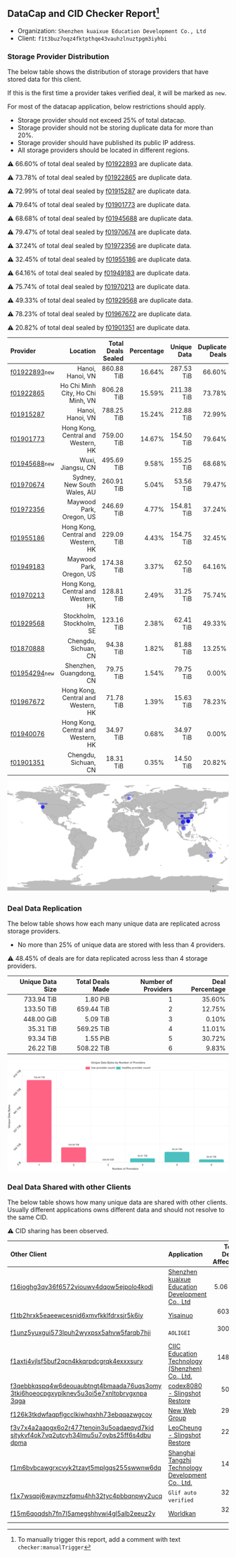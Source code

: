 ## DataCap and CID Checker Report[^1]
 - Organization: `Shenzhen kuaixue Education Development Co., Ltd`
 - Client: `f1t3buz7oqz4fktpthqe43vauhzlnuztpgm3iyhbi`
### Storage Provider Distribution
The below table shows the distribution of storage providers that have stored data for this client.

If this is the first time a provider takes verified deal, it will be marked as `new`.

For most of the datacap application, below restrictions should apply.
 - Storage provider should not exceed 25% of total datacap.
 - Storage provider should not be storing duplicate data for more than 20%.
 - Storage provider should have published its public IP address.
 - All storage providers should be located in different regions.

⚠️ 66.60% of total deal sealed by [f01922893](https://filfox.info/en/address/f01922893) are duplicate data.

⚠️ 73.78% of total deal sealed by [f01922865](https://filfox.info/en/address/f01922865) are duplicate data.

⚠️ 72.99% of total deal sealed by [f01915287](https://filfox.info/en/address/f01915287) are duplicate data.

⚠️ 79.64% of total deal sealed by [f01901773](https://filfox.info/en/address/f01901773) are duplicate data.

⚠️ 68.68% of total deal sealed by [f01945688](https://filfox.info/en/address/f01945688) are duplicate data.

⚠️ 79.47% of total deal sealed by [f01970674](https://filfox.info/en/address/f01970674) are duplicate data.

⚠️ 37.24% of total deal sealed by [f01972356](https://filfox.info/en/address/f01972356) are duplicate data.

⚠️ 32.45% of total deal sealed by [f01955186](https://filfox.info/en/address/f01955186) are duplicate data.

⚠️ 64.16% of total deal sealed by [f01949183](https://filfox.info/en/address/f01949183) are duplicate data.

⚠️ 75.74% of total deal sealed by [f01970213](https://filfox.info/en/address/f01970213) are duplicate data.

⚠️ 49.33% of total deal sealed by [f01929568](https://filfox.info/en/address/f01929568) are duplicate data.

⚠️ 78.23% of total deal sealed by [f01967672](https://filfox.info/en/address/f01967672) are duplicate data.

⚠️ 20.82% of total deal sealed by [f01901351](https://filfox.info/en/address/f01901351) are duplicate data.

| Provider                                                    |                           Location | Total Deals Sealed | Percentage | Unique Data | Duplicate Deals |
| :---------------------------------------------------------- | ---------------------------------: | -----------------: | ---------: | ----------: | --------------: |
| [f01922893](https://filfox.info/en/address/f01922893)`new`  |                   Hanoi, Hanoi, VN |         860.88 TiB |     16.64% |  287.53 TiB |          66.60% |
| [f01922865](https://filfox.info/en/address/f01922865)       |  Ho Chi Minh City, Ho Chi Minh, VN |         806.28 TiB |     15.59% |  211.38 TiB |          73.78% |
| [f01915287](https://filfox.info/en/address/f01915287)       |                   Hanoi, Hanoi, VN |         788.25 TiB |     15.24% |  212.88 TiB |          72.99% |
| [f01901773](https://filfox.info/en/address/f01901773)       | Hong Kong, Central and Western, HK |         759.00 TiB |     14.67% |  154.50 TiB |          79.64% |
| [f01945688](https://filfox.info/en/address/f01945688)`new`  |                  Wuxi, Jiangsu, CN |         495.69 TiB |      9.58% |  155.25 TiB |          68.68% |
| [f01970674](https://filfox.info/en/address/f01970674)       |        Sydney, New South Wales, AU |         260.91 TiB |      5.04% |   53.56 TiB |          79.47% |
| [f01972356](https://filfox.info/en/address/f01972356)       |           Maywood Park, Oregon, US |         246.69 TiB |      4.77% |  154.81 TiB |          37.24% |
| [f01955186](https://filfox.info/en/address/f01955186)       | Hong Kong, Central and Western, HK |         229.09 TiB |      4.43% |  154.75 TiB |          32.45% |
| [f01949183](https://filfox.info/en/address/f01949183)       |           Maywood Park, Oregon, US |         174.38 TiB |      3.37% |   62.50 TiB |          64.16% |
| [f01970213](https://filfox.info/en/address/f01970213)       | Hong Kong, Central and Western, HK |         128.81 TiB |      2.49% |   31.25 TiB |          75.74% |
| [f01929568](https://filfox.info/en/address/f01929568)       |           Stockholm, Stockholm, SE |         123.16 TiB |      2.38% |   62.41 TiB |          49.33% |
| [f01870888](https://filfox.info/en/address/f01870888)       |               Chengdu, Sichuan, CN |          94.38 TiB |      1.82% |   81.88 TiB |          13.25% |
| [f01954294](https://filfox.info/en/address/f01954294)`new`  |            Shenzhen, Guangdong, CN |          79.75 TiB |      1.54% |   79.75 TiB |           0.00% |
| [f01967672](https://filfox.info/en/address/f01967672)       | Hong Kong, Central and Western, HK |          71.78 TiB |      1.39% |   15.63 TiB |          78.23% |
| [f01940076](https://filfox.info/en/address/f01940076)       | Hong Kong, Central and Western, HK |          34.97 TiB |      0.68% |   34.97 TiB |           0.00% |
| [f01901351](https://filfox.info/en/address/f01901351)       |               Chengdu, Sichuan, CN |          18.31 TiB |      0.35% |   14.50 TiB |          20.82% |

![Provider Distribution](https://raw.githubusercontent.com/data-preservation-programs/filplus-checker-assets/main/filecoin-project/filecoin-plus-large-datasets/issues/1363/1671099154366.png)
### Deal Data Replication
The below table shows how each many unique data are replicated across storage providers.
- No more than 25% of unique data are stored with less than 4 providers.

⚠️ 48.45% of deals are for data replicated across less than 4 storage providers.

| Unique Data Size | Total Deals Made | Number of Providers | Deal Percentage |
| ---------------: | ---------------: | ------------------: | --------------: |
|       733.94 TiB |         1.80 PiB |                   1 |          35.60% |
|       133.50 TiB |       659.44 TiB |                   2 |          12.75% |
|       448.00 GiB |         5.09 TiB |                   3 |           0.10% |
|        35.31 TiB |       569.25 TiB |                   4 |          11.01% |
|        93.34 TiB |         1.55 PiB |                   5 |          30.72% |
|        26.22 TiB |       508.22 TiB |                   6 |           9.83% |

![Replication Distribution](https://raw.githubusercontent.com/data-preservation-programs/filplus-checker-assets/main/filecoin-project/filecoin-plus-large-datasets/issues/1363/1671099154994.png)
### Deal Data Shared with other Clients
The below table shows how many unique data are shared with other clients.
Usually different applications owns different data and should not resolve to the same CID.

⚠️ CID sharing has been observed.

| Other Client                                                                                                                                                                                                              | Application                                                                                                                        | Total Deals Affected | Unique CIDs |          Verifier |
| :------------------------------------------------------------------------------------------------------------------------------------------------------------------------------------------------------------------------ | :--------------------------------------------------------------------------------------------------------------------------------- | -------------------: | ----------: | ----------------: |
| [f16ioghg3qy36f6572viouwv4dqow5ejpolo4kodi](https://filfox.info/en/address/f16ioghg3qy36f6572viouwv4dqow5ejpolo4kodi)                                                                                                     | [Shenzhen kuaixue Education Development Co\., Ltd](https://github.com/filecoin-project/filecoin-plus-large-datasets/issues/512)    |             5.06 PiB |      12,627 |   LDN v3 multisig |
| [f1tb2hrxk5eaeewcesnid6xmvfkklfdrxsjr5k6iy](https://filfox.info/en/address/f1tb2hrxk5eaeewcesnid6xmvfkklfdrxsjr5k6iy)                                                                                                     | [Yisainuo](https://github.com/filecoin-project/filecoin-plus-large-datasets/issues/537)                                            |           603.31 TiB |       6,770 |   LDN v3 multisig |
| [f1unz5yuxgui573lpuh2wyxpsx5ahvw5farqb7hji](https://filfox.info/en/address/f1unz5yuxgui573lpuh2wyxpsx5ahvw5farqb7hji)                                                                                                     | `AOLIGEI`                                                                                                                          |           300.22 TiB |       6,870 |   LDN v3 multisig |
| [f1axtj4vjlsf5buf2qcn4kkqrpdcgrqk4exxxsury](https://filfox.info/en/address/f1axtj4vjlsf5buf2qcn4kkqrpdcgrqk4exxxsury)                                                                                                     | [CIIC Education Technology \(Shenzhen\) Co\., Ltd\.](https://github.com/filecoin-project/filecoin-plus-large-datasets/issues/1207) |           148.53 TiB |         470 |   LDN v3 multisig |
| [f3qebbkqspq4w6deouaubtngt4bmaada76uqs3omy<br/>3tki6hoeocpgxyplknev5u3oi5e7xnltobrvgxnpa<br/>3qga](https://filfox.info/en/address/f3qebbkqspq4w6deouaubtngt4bmaada76uqs3omy3tki6hoeocpgxyplknev5u3oi5e7xnltobrvgxnpa3qga) | [codex8080 \- Slingshot Restore](https://github.com/filecoin-project/filecoin-plus-large-datasets/issues/152)                      |            50.47 TiB |       1,615 |   LDN v3 multisig |
| [f126k3tkdwfaqpflgcclkiwhqxhh73ebqqazwgcoy](https://filfox.info/en/address/f126k3tkdwfaqpflgcclkiwhqxhh73ebqqazwgcoy)                                                                                                     | [New Web Group](https://github.com/filecoin-project/filecoin-plus-large-datasets/issues/356)                                       |            29.53 TiB |         943 |   LDN v3 multisig |
| [f3v7x4a2aapgx6o2r477tenoin3u5oadaeqyd7kjd<br/>sitykvf4ok7vq2utcyh34lmu5u7oybs25ff6s4dbu<br/>dpma](https://filfox.info/en/address/f3v7x4a2aapgx6o2r477tenoin3u5oadaeqyd7kjdsitykvf4ok7vq2utcyh34lmu5u7oybs25ff6s4dbudpma) | [LeoCheung \- Slingshot Restore](https://github.com/filecoin-project/filecoin-plus-large-datasets/issues/151)                      |            22.97 TiB |         735 |   LDN v3 multisig |
| [f1m6bvbcawgrxcvyk2tzayt5mplgqs255swwnw6dq](https://filfox.info/en/address/f1m6bvbcawgrxcvyk2tzayt5mplgqs255swwnw6dq)                                                                                                     | [Shanghai Tangzhi Technology Development Co\., Ltd\.](https://github.com/filecoin-project/filecoin-plus-large-datasets/issues/826) |            14.97 TiB |         468 |   LDN v3 multisig |
| [f1x7wsqpj6waymzzfqmu4hh32tyc4pbbqnpwy2ucq](https://filfox.info/en/address/f1x7wsqpj6waymzzfqmu4hh32tyc4pbbqnpwy2ucq)                                                                                                     | `Glif auto verified`                                                                                                               |            32.00 GiB |           1 | Jonathan Schwartz |
| [f15m6qoqdsh7fn7l5amegshhvwi4gl5alb2eeuz2y](https://filfox.info/en/address/f15m6qoqdsh7fn7l5amegshhvwi4gl5alb2eeuz2y)                                                                                                     | [Worldkan](https://github.com/filecoin-project/filecoin-plus-large-datasets/issues/902)                                            |            32.00 GiB |           1 |   LDN v3 multisig |

[^1]: To manually trigger this report, add a comment with text `checker:manualTrigger`
